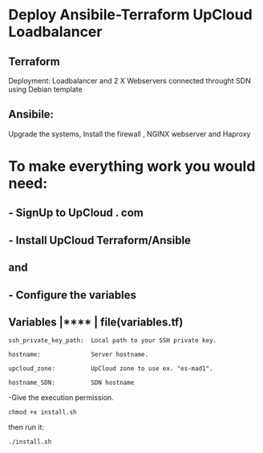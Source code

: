 # Deploy Ansibile-Terraform UpCloud Loadbalancer

## Terraform 

Deployment: Loadbalancer and 2 X Webservers connected throught SDN using Debian template


## Ansibile:

Upgrade the systems, Install the firewall , NGINX webserver and Haproxy  




# To make everything work you would need:

## - SignUp to UpCloud . com 

## - Install UpCloud Terraform/Ansible 

## and

## - Configure the variables 

## Variables       |**** |   file(variables.tf)
```
ssh_private_key_path:  Local path to your SSH private key.

hostname:              Server hostname.

upcloud_zone:          UpCloud zone to use ex. "es-mad1".  

hostname_SDN:          SDN hostname
```


-Give the execution permission.
```
chmod +x install.sh
```
then run it:
```
./install.sh
```
 
 
